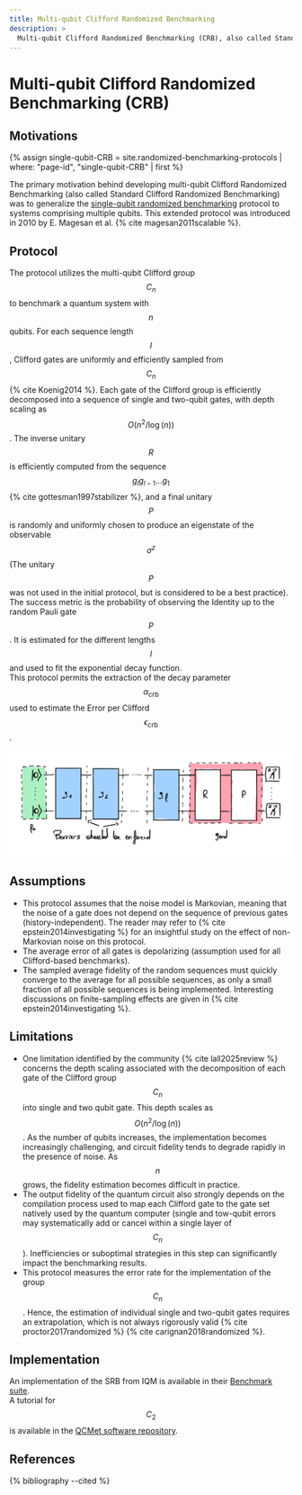 ```yaml
---
title: Multi-qubit Clifford Randomized Benchmarking
description: >
  Multi-qubit Clifford Randomized Benchmarking (CRB), also called Standard Clifford Randomized Benchmarking
---
```


# Multi-qubit Clifford Randomized Benchmarking (CRB)

## Motivations

{% assign single-qubit-CRB = site.randomized-benchmarking-protocols | where: "page-id", "single-qubit-CRB" | first %}
<!-- TODO: ref to single qubit RB -->
The primary motivation behind developing multi-qubit Clifford Randomized Benchmarking (also called Standard Clifford Randomized Benchmarking) was to generalize the <a href="{{ single-qubit-CRB.url | prepend: site.baseurl }}" target="_blank">single-qubit randomized benchmarking</a> protocol to systems comprising multiple qubits. This extended protocol was introduced in 2010 by E. Magesan et al. {% cite magesan2011scalable %}.

## Protocol

The protocol utilizes the multi-qubit Clifford group $$C_n$$ to benchmark a quantum system with $$n$$ qubits. For each sequence length $$l$$, Clifford gates are uniformly and efficiently sampled from $$C_n$$ {% cite Koenig2014 %}. Each gate of the Clifford group is efficiently decomposed into a sequence of single and two-qubit gates, with depth scaling as $$O(n^2 / \log(n))$$. The inverse unitary $$R$$ is efficiently computed from the sequence $$g_lg_{l-1}...g_1$$ {% cite gottesman1997stabilizer %}, and a final unitary $$P$$ is randomly and uniformly chosen to produce an eigenstate of the observable $$\sigma^z$$ (The unitary $$P$$ was not used in the initial protocol, but is considered to be a best practice). The success metric is the probability of observing the Identity up to the random Pauli gate $$P$$. It is estimated for the different lengths $$l$$ and used to fit the exponential decay function.  
This protocol permits the extraction of the decay parameter $$\alpha_\mathrm{crb}$$ used to estimate the Error per Clifford $$\epsilon_\mathrm{crb}$$.

<div class="center">
  <img src="/img/system-level-benchmark/randomized/RB-clifford-multi-qubit.png" class="img-medium" alt="Quantum circuit associated to the multi-qubit clifford randomized benchmarking protocol"/>
</div>

## Assumptions

- This protocol assumes that the noise model is Markovian, meaning that the noise of a gate does not depend on the sequence of previous gates (history-independent). The reader may refer to {% cite epstein2014investigating %} for an insightful study on the effect of non-Markovian noise on this protocol.
- The average error of all gates is depolarizing (assumption used for all Clifford-based benchmarks).
- The sampled average fidelity of the random sequences must quickly converge to the average for all possible sequences, as only a small fraction of all possible sequences is being implemented. Interesting discussions on finite-sampling effects are given in {% cite epstein2014investigating %}.

## Limitations

- One limitation identified by the community {% cite lall2025review %} concerns the depth scaling associated with the decomposition of each gate of the Clifford group $$C_n$$ into single and two qubit gate. This depth scales as $$O \left(n^2/ \log(n) \right)$$. As the number of qubits increases, the implementation becomes increasingly challenging, and circuit fidelity tends to degrade rapidly in the presence of noise. As $$n$$ grows, the fidelity estimation becomes difficult in practice.
- The output fidelity of the quantum circuit also strongly depends on the compilation process used to map each Clifford gate to the gate set natively used by the quantum computer (single and tow-qubit errors may systematically add or cancel within a single layer of $$C_{n}$$). Inefficiencies or suboptimal strategies in this step can significantly impact the benchmarking results.
- This protocol measures the error rate for the implementation of the group $$C_n$$. Hence, the estimation of individual single and two-qubit gates requires an extrapolation, which is not always rigorously valid {% cite proctor2017randomized %} {% cite carignan2018randomized %}.

## Implementation

An implementation of the SRB from IQM is available in their <a href="https://github.com/iqm-finland/iqm-benchmarks/tree/main" target="_blank">Benchmark suite</a>.  
A tutorial for $$C_2$$ is available in the <a href="https://gitlab.npl.co.uk/qc-metrics-and-benchmarks/qcmet/-/tree/main/tutorials/gate_execution_quality_metrics/randomized_benchmarking/clifford_randomized_benchmarking" target="_blank">QCMet software repository</a>.

## References
{% bibliography --cited %}